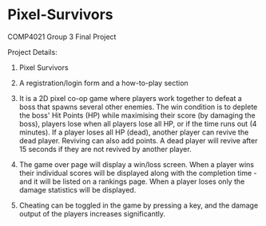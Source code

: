# Pixel-Survivors
COMP4021 Group 3 Final Project

Project Details:
1. Pixel Survivors

2. A registration/login form and a how-to-play section

3. It is a 2D pixel co-op game where players work together to defeat a boss that spawns several other enemies. The win condition is to deplete the boss' Hit Points (HP) while maximising their score (by damaging the boss), players lose when all players lose all HP, or if the time runs out (4 minutes). If a player loses all HP (dead), another player can revive the dead player. Reviving can also add points. A dead player will revive after 15 seconds if they are not revived by another player.

4. The game over page will display a win/loss screen. When a player wins their individual scores will be displayed along with the completion time -and it will be listed on a rankings page. When a player loses only the damage statistics will be displayed.

5. Cheating can be toggled in the game by pressing a key, and the damage output of the players increases significantly.
